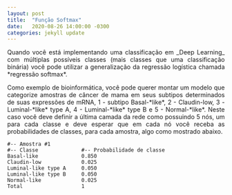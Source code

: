 ```yaml
---
layout: post
title:  "Função Softmax"
date:   2020-08-26 14:00:00 -0300
categories: jekyll update
---
```

<p style="text-align: justify;">
Quando você está implementando uma classificação em _Deep Learning_ com múltiplas possíveis classes (mais classes que uma classificação binária) você pode utilizar a generalização da regressão logística chamada *regressão softmax*.
</p>

<p style="text-align: justify;">
Como exemplo de bioinformática, você pode querer montar um modelo que categorize amostras de câncer de mama em seus subtipos determinados de suas expressões de mRNA, 1 - subtipo Basal-*like*, 2 - Claudin-low, 3 - Luminal-*like* type A, 4 - Luminal-*like* type B e 5 - Normal-*like*. Neste caso você deve definir a última camada da rede como possuindo 5 nós, um para cada classe e deve esperar que em cada nó você receba as probabilidades de classes, para cada amostra, algo como mostrado abaixo.
</p>

```
#-- Amostra #1
#-- Classe              #-- Probabilidade de classe
Basal-like              0.850
Claudin-low             0.025
Luminal-like type A     0.050
Luminal-like type B     0.050
Normal-like             0.025
Total                   1
```
